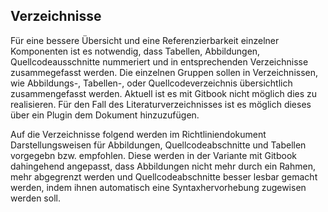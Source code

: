 ## Verzeichnisse

Für eine bessere Übersicht und eine Referenzierbarkeit einzelner Komponenten ist es notwendig, dass Tabellen, Abbildungen, Quellcodeausschnitte nummeriert und in entsprechenden Verzeichnisse zusammegefasst werden. Die einzelnen Gruppen sollen in Verzeichnissen, wie Abbildungs-, Tabellen-, oder Quellcodeverzeichnis übersichtlich zusammengefasst werden. Aktuell ist es mit Gitbook nicht möglich dies zu realisieren.
Für den Fall des Literaturverzeichnisses ist es möglich dieses über ein Plugin dem Dokument hinzuzufügen.



Auf die Verzeichnisse folgend werden im Richtliniendokument Darstellungsweisen für Abbildungen, Quellcodeabschnitte und Tabellen vorgegebn bzw. empfohlen. Diese werden in der Variante mit Gitbook dahingehend angepasst, dass Abbildungen nicht mehr durch ein Rahmen, mehr abgegrenzt werden und Quellcodeabschnitte besser lesbar gemacht werden, indem ihnen automatisch eine Syntaxhervorhebung zugewisen werden soll.
